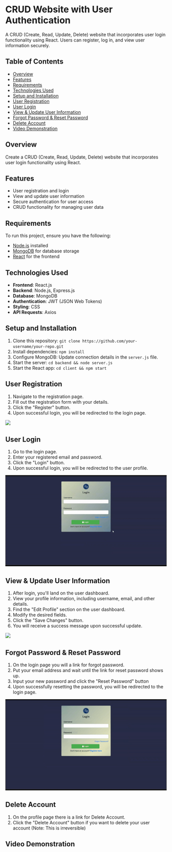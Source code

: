 # CRUD Website with User Authentication

A CRUD (Create, Read, Update, Delete) website that incorporates user login functionality using React. Users can register, log in, and view user information securely.

## Table of Contents

- [Overview](#overview)
- [Features](#features)
- [Requirements](#requirements)
- [Technologies Used](#technologies-used)
- [Setup and Installation](#setup-and-installation)
- [User Registration](#user-registration)
- [User Login](#user-login)
- [View & Update User Information](#view-&-update-user-information)
- [Forgot Password & Reset Password](#forgot-password-&-reset-password)
- [Delete Account](#delete-account)
- [Video Demonstration](#video-demonstration)

## Overview

Create a CRUD (Create, Read, Update, Delete) website that incorporates user login functionality using React.

## Features

- User registration and login
- View and update user information
- Secure authentication for user access
- CRUD functionality for managing user data

## Requirements

To run this project, ensure you have the following:

- [Node.js](https://nodejs.org/) installed
- [MongoDB](https://www.mongodb.com/) for database storage
- [React](https://reactjs.org/) for the frontend

## Technologies Used

- **Frontend**: React.js
- **Backend**: Node.js, Express.js
- **Database**: MongoDB
- **Authentication**: JWT (JSON Web Tokens)
- **Styling**: CSS
- **API Requests**: Axios

## Setup and Installation

1. Clone this repository: `git clone https://github.com/your-username/your-repo.git`
2. Install dependencies: `npm install`
3. Configure MongoDB: Update connection details in the `server.js` file.
4. Start the server: `cd backend && node server.js`
5. Start the React app: `cd client && npm start`

## User Registration

1. Navigate to the registration page.
2. Fill out the registration form with your details.
3. Click the "Register" button.
4. Upon successful login, you will be redirected to the login page.

![](https://github.com/edbertocampo/crud-mern-trade-test/blob/master/register.gif)

## User Login

1. Go to the login page.
2. Enter your registered email and password.
3. Click the "Login" button.
4. Upon successful login, you will be redirected to the user profile.

![](https://github.com/edbertocampo/crud-mern-trade-test/blob/master/login.gif)

## View & Update User Information

1. After login, you'll land on the user dashboard.
2. View your profile information, including username, email, and other details.
3. Find the "Edit Profile" section on the user dashboard.
4. Modify the desired fields.
5. Click the "Save Changes" button.
6. You will receive a success message upon successful update.

![](https://github.com/edbertocampo/crud-mern-trade-test/blob/master/view%26update.gif)

## Forgot Password & Reset Password

1. On the login page you will a link for forgot password.
2. Put your email address and wait until the link for reset password shows up.
3. Input your new password and click the "Reset Password" button
4. Upon successfully resetting the password, you will be redirected to the login page.

![](https://github.com/edbertocampo/crud-mern-trade-test/blob/master/reset.gif)

## Delete Account

1. On the profile page there is a link for Delete Account.
2. Click the "Delete Account" button if you want to delete your user account (Note: This is irreversible)

## Video Demonstration




